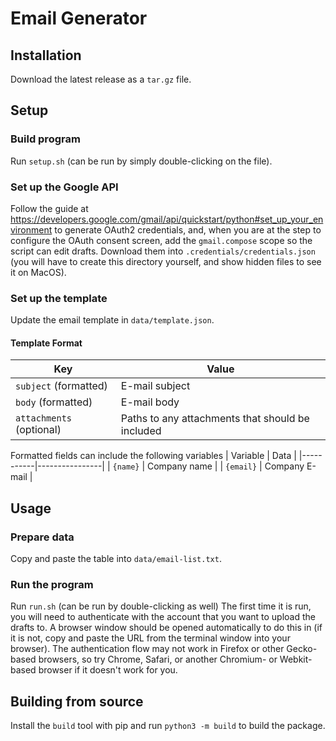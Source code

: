 # Email Generator

## Installation
Download the latest release as a `tar.gz` file.

## Setup
### Build program
Run `setup.sh` (can be run by simply double-clicking on the file).

### Set up the Google API
Follow the guide at https://developers.google.com/gmail/api/quickstart/python#set_up_your_environment to generate OAuth2 credentials, and, when you are at the step to configure the OAuth consent screen, add the `gmail.compose` scope so the script can edit drafts. Download them into `.credentials/credentials.json` (you will have to create this directory yourself, and show hidden files to see it on MacOS).

### Set up the template
Update the email template in `data/template.json`.

#### Template Format
| Key                      | Value                                            |
|--------------------------|--------------------------------------------------|
| `subject` (formatted)    | E-mail subject                                   |
| `body` (formatted)       | E-mail body                                      |
| `attachments` (optional) | Paths to any attachments that should be included |

Formatted fields can include the following variables
| Variable  | Data           |
|-----------|----------------|
| `{name}`  | Company name   |
| `{email}` | Company E-mail |

## Usage
### Prepare data
Copy and paste the table into `data/email-list.txt`.
### Run the program
Run `run.sh` (can be run by double-clicking as well)
The first time it is run, you will need to authenticate with the account that you want to upload the drafts to. A browser window should be opened automatically to do this in (if it is not, copy and paste the URL from the terminal window into your browser). The authentication flow may not work in Firefox or other Gecko-based browsers, so try Chrome, Safari, or another Chromium- or Webkit-based browser if it doesn't work for you.

## Building from source
Install the `build` tool with pip and run `python3 -m build` to build the package.